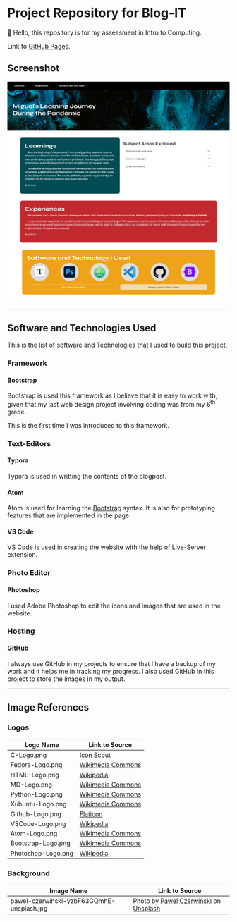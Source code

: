 # Project Repository for Blog-IT

👋 Hello, this repository is for my assessment in Intro to Computing. 

Link to <a href="https://mndrew.github.io/Intro-To-Computing_Blog/" target="_blank">GitHub Pages</a>.

## Screenshot

![](https://raw.githubusercontent.com/mNdrew/Intro-To-Computing_Blog/main/assets/2021-06-21-22-34-52-image.png)

---
## Software and Technologies Used

This is the list of software and Technologies that I used to build this project.

### Framework
#### <a name="Bootstrap"></a>Bootstrap

Bootstrap is used this framework as I believe that it is easy to work with, given that my last web design project involving coding was from my 6<sup>th</sup> grade. 

This is the first time I was introduced to this framework.

### Text-Editors
#### Typora
Typora is used in writting the contents of the blogpost.

#### Atom
Atom is used for learning the [Bootstrap](#Bootstrap) syntax.
It is also for prototyping features that are implemented in the page.

#### VS Code
VS Code is used in creating the website with the help of Live-Server extension.
  
### Photo Editor
#### Photoshop
I used Adobe Photoshop to edit the icons and images that are used in the website.

### Hosting
#### GitHub
I always use GitHub in my projects to ensure that I have a backup of my work and it helps me in tracking my progress. I also used GitHub in this project to store the images in my output.

---
## Image References

### Logos
| Logo Name          | Link to Source                                               |
| ------------------ | ------------------------------------------------------------ |
| C-Logo.png         | [Icon Scout](https://iconscout.com/icon/c-programming) |
| Fedora-Logo.png    | [Wikimedia Commons](https://commons.wikimedia.org/wiki/File:Fedora_logo.svg) |
| HTML-Logo.png      | [Wikipedia](https://en.wikipedia.org/wiki/HTML)              |
| MD-Logo.png        | [Wikimedia Commons](https://commons.wikimedia.org/wiki/File:Markdown-mark.svg) |
| Python-Logo.png    | [Wikimedia Commons](https://commons.wikimedia.org/wiki/File:Python-logo-notext.svg) |
| Xubuntu-Logo.png   | [Wikimedia Commons](https://commons.wikimedia.org/wiki/File:Xubuntu_logo.svg) |
| Github-Logo.png    | [Flaticon](https://www.flaticon.com/free-icon/github-logo_25231https://www.flaticon.com/free-icon/github-logo_25231) |
| VSCode-Logo.png    | [Wikipedia](https://en.wikipedia.org/wiki/Visual_Studio_Code) |
| Atom-Logo.png      | [Wikimedia Commons](https://commons.wikimedia.org/wiki/File:Atom_1.0_icon.png) |
| Bootstrap-Logo.png | [Wikimedia Commons](https://commons.wikimedia.org/wiki/File:Bootstrap_logo.svg) |
| Photoshop-Logo.png | [Wikipedia](https://en.wikipedia.org/wiki/Adobe_Photoshop)   |

### Background

| Image Name                                | Link to Source                                               |
| ----------------------------------------- | ------------------------------------------------------------ |
| pawel-czerwinski-yzbF63GQmhE-unsplash.jpg | Photo by [Pawel Czerwinski](https://unsplash.com/@pawel_czerwinski?utm_source=unsplash&utm_medium=referral&utm_content=creditCopyText) on [Unsplash](https://unsplash.com/s/photos/dark-texture?utm_source=unsplash&utm_medium=referral&utm_content=creditCopyText) |
